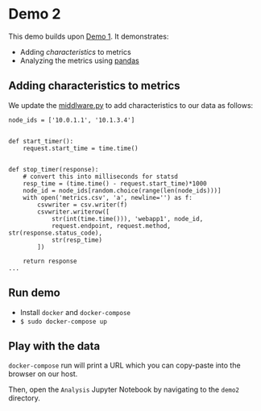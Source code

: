 # Demo 2

This demo builds upon [Demo 1](../demo1). It demonstrates:

- Adding *characteristics* to metrics
- Analyzing the metrics using [pandas](https://pandas.pydata.org/pandas-docs/stable/index.html)

## Adding characteristics to metrics

We update the [middlware.py](./src/helpers/middleware.py) to add characteristics to our data as follows:


```
node_ids = ['10.0.1.1', '10.1.3.4']


def start_timer():
    request.start_time = time.time()


def stop_timer(response):
    # convert this into milliseconds for statsd
    resp_time = (time.time() - request.start_time)*1000
    node_id = node_ids[random.choice(range(len(node_ids)))]
    with open('metrics.csv', 'a', newline='') as f:
        csvwriter = csv.writer(f)
        csvwriter.writerow([
            str(int(time.time())), 'webapp1', node_id,
            request.endpoint, request.method, str(response.status_code),
            str(resp_time)
        ])

    return response
...
```


## Run demo

- Install `docker` and `docker-compose`
- `$ sudo docker-compose up`

## Play with the data

`docker-compose` run will print a URL which you can copy-paste into the browser on
our host.

Then, open the `Analysis` Jupyter Notebook by navigating to the `demo2` directory.
